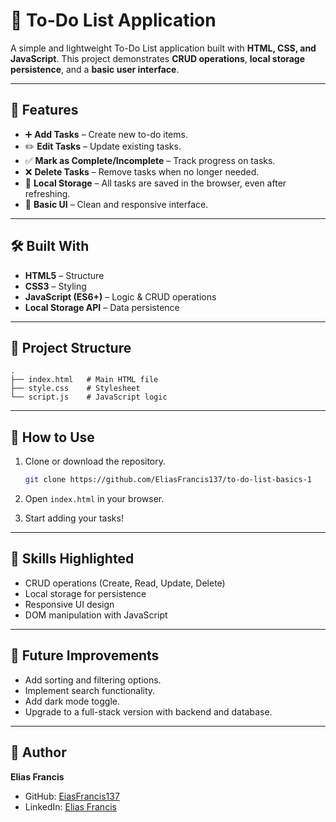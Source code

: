 # 📝 To-Do List Application

A simple and lightweight To-Do List application built with **HTML, CSS, and JavaScript**.
This project demonstrates **CRUD operations**, **local storage persistence**, and a **basic user interface**.

---

## 🚀 Features

* ➕ **Add Tasks** – Create new to-do items.
* ✏️ **Edit Tasks** – Update existing tasks.
* ✅ **Mark as Complete/Incomplete** – Track progress on tasks.
* ❌ **Delete Tasks** – Remove tasks when no longer needed.
* 💾 **Local Storage** – All tasks are saved in the browser, even after refreshing.
* 🎨 **Basic UI** – Clean and responsive interface.

---

## 🛠️ Built With

* **HTML5** – Structure
* **CSS3** – Styling
* **JavaScript (ES6+)** – Logic & CRUD operations
* **Local Storage API** – Data persistence

---

## 📂 Project Structure

```
.
├── index.html   # Main HTML file
├── style.css    # Stylesheet
└── script.js    # JavaScript logic
```

---

## 📖 How to Use

1. Clone or download the repository.

   ```bash
   git clone https://github.com/EliasFrancis137/to-do-list-basics-1
   ```
2. Open `index.html` in your browser.
3. Start adding your tasks!

---

## 🎯 Skills Highlighted

* CRUD operations (Create, Read, Update, Delete)
* Local storage for persistence
* Responsive UI design
* DOM manipulation with JavaScript

---

## 📌 Future Improvements

* Add sorting and filtering options.
* Implement search functionality.
* Add dark mode toggle.
* Upgrade to a full-stack version with backend and database.

---

## 👤 Author

**Elias Francis**

* GitHub: [EiasFrancis137](https://github.com/EliasFrancis137)
* LinkedIn: [Elias Francis](https://www.linkedin.com/in/elias-francis/)
